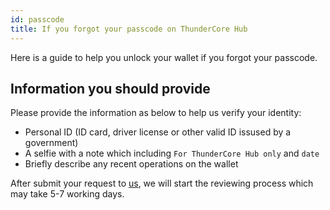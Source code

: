 ```yaml
---
id: passcode
title: If you forgot your passcode on ThunderCore Hub 
---
```

Here is a guide to help you unlock your wallet if you forgot your passcode. 

## Information you should provide 

Please provide the information as below to help us verify your identity:

* Personal ID (ID card, driver license or other valid ID issused by a government)
* A selfie with a note which including `For ThunderCore Hub only` and `date` 
* Briefly describe any recent operations on the wallet 

After submit your request to <a href="mailto:support@thundercore.com">us</a>, we will start the reviewing process which may take 5-7 working days.
